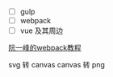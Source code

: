 - [ ] gulp
- [ ] webpack
- [ ] vue 及其周边

[阮一峰的webpack教程](https://github.com/ruanyf/webpack-demos)

svg 转 canvas
canvas 转 png

